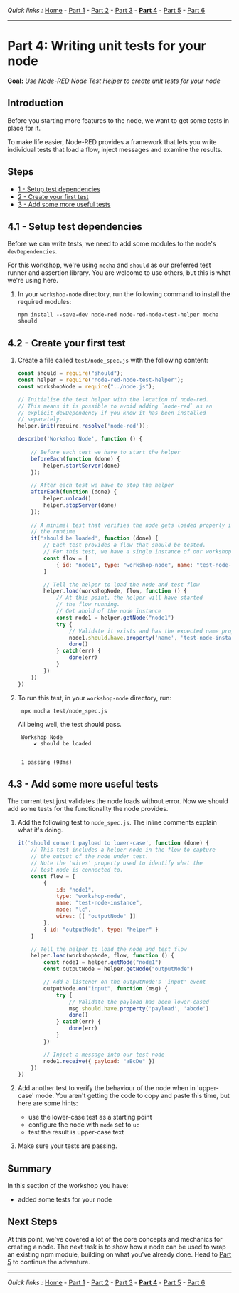 *Quick links :*
[Home](/README.md) - [Part 1](../part1/README.md) - [Part 2](../part2/README.md) - [Part 3](../part3/README.md) - [**Part 4**](../part4/README.md) - [Part 5](../part5/README.md) - [Part 6](../part6/README.md)
***

# Part 4: Writing unit tests for your node

**Goal:** *Use Node-RED Node Test Helper to create unit tests for your node*

## Introduction

Before you starting more features to the node, we want to get some tests in
place for it.

To make life easier, Node-RED provides a framework that lets you write
individual tests that load a flow, inject messages and examine the results.


## Steps

 - [1 - Setup test dependencies](#41---setup-test-dependencies)
 - [2 - Create your first test](#42---create-your-first-test)
 - [3 - Add some more useful tests](#43---add-some-more-useful-tests)

## 4.1 - Setup test dependencies

Before we can write tests, we need to add some modules to the node's `devDependencies`.

For this workshop, we're using `mocha` and `should` as our preferred test runner
and assertion library. You are welcome to use others, but this is what we're
using here.

1. In your `workshop-node` directory, run the following command to install the required
   modules:

   ```
   npm install --save-dev node-red node-red-node-test-helper mocha should
   ```

## 4.2 - Create your first test

1. Create a file called `test/node_spec.js` with the following content:


    ```javascript
    const should = require("should");
    const helper = require("node-red-node-test-helper");
    const workshopNode = require("../node.js");

    // Initialise the test helper with the location of node-red.
    // This means it is possible to avoid adding `node-red` as an
    // explicit devDependency if you know it has been installed
    // separately.
    helper.init(require.resolve('node-red'));

    describe('Workshop Node', function () {
        
        // Before each test we have to start the helper
        beforeEach(function (done) {
            helper.startServer(done)
        });
        
        // After each test we have to stop the helper
        afterEach(function (done) {
            helper.unload()
            helper.stopServer(done)
        });
        
        // A minimal test that verifies the node gets loaded properly into
        // the runtime
        it('should be loaded', function (done) {
            // Each test provides a flow that should be tested.
            // For this test, we have a single instance of our workshop-node
            const flow = [
                { id: "node1", type: "workshop-node", name: "test-node-instance", mode: "lc" }
            ]

            // Tell the helper to load the node and test flow
            helper.load(workshopNode, flow, function () {
                // At this point, the helper will have started
                // the flow running.
                // Get ahold of the node instance
                const node1 = helper.getNode("node1")
                try {
                    // Validate it exists and has the expected name property
                    node1.should.have.property('name', 'test-node-instance')
                    done()
                } catch(err) {
                    done(err)
                }
            })
        })
    })
    ```

2. To run this test, in your `workshop-node` directory, run:

        npx mocha test/node_spec.js

   All being well, the test should pass.
   ```
    Workshop Node
        ✔ should be loaded


    1 passing (93ms)
    ```

## 4.3 - Add some more useful tests

The current test just validates the node loads without error. Now we should add
some tests for the functionality the node provides.

1. Add the following test to `node_spec.js`. The inline comments explain what
   it's doing.

    ```javascript
    it('should convert payload to lower-case', function (done) {
        // This test includes a helper node in the flow to capture
        // the output of the node under test.
        // Note the 'wires' property used to identify what the
        // test node is connected to.
        const flow = [
            {
                id: "node1",
                type: "workshop-node",
                name: "test-node-instance",
                mode: "lc",
                wires: [[ "outputNode" ]]
            },
            { id: "outputNode", type: "helper" }
        ]

        // Tell the helper to load the node and test flow
        helper.load(workshopNode, flow, function () {
            const node1 = helper.getNode("node1")
            const outputNode = helper.getNode("outputNode")

            // Add a listener on the outputNode's 'input' event
            outputNode.on("input", function (msg) {
                try {
                    // Validate the payload has been lower-cased
                    msg.should.have.property('payload', 'abcde')
                    done()
                } catch(err) {
                    done(err)
                }
            })

            // Inject a message into our test node
            node1.receive({ payload: "aBcDe" })
        })
    })
    ```

2. Add another test to verify the behaviour of the node when in 'upper-case' mode. You aren't getting the code to copy and paste this time, but here are some hints:
    - use the lower-case test as a starting point
    - configure the node with `mode` set to `uc`
    - test the result is upper-case text

3. Make sure your tests are passing.

## Summary

In this section of the workshop you have:

 - added some tests for your node


## Next Steps

At this point, we've covered a lot of the core concepts and mechanics for creating
a node. The next task is to show how a node can be used to wrap an existing npm
module, building on what you've already done. Head to [Part 5](../part5/README.md)
to continue the adventure.

***
*Quick links :*
[Home](/README.md) - [Part 1](../part1/README.md) - [Part 2](../part2/README.md) - [Part 3](../part3/README.md) - [**Part 4**](../part4/README.md) - [Part 5](../part5/README.md) - [Part 6](../part6/README.md)